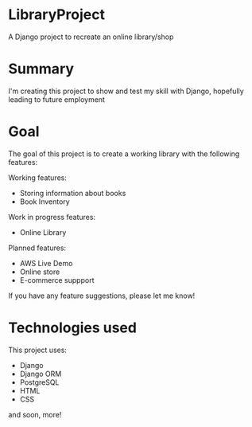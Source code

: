 # LibraryProject
A Django project to recreate an online library/shop

# Summary
I'm creating this project to show and test my skill with Django, hopefully leading to future employment

# Goal
The goal of this project is to create a working library with the following features:

Working features:
- Storing information about books
- Book Inventory

Work in progress features:
- Online Library

Planned features:
- AWS Live Demo
- Online store
- E-commerce suppport

If you have any feature suggestions, please let me know!

# Technologies used
This project uses:
- Django
- Django ORM
- PostgreSQL
- HTML
- CSS


and soon, more!
